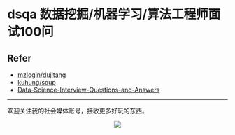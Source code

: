# dsqa 数据挖掘/机器学习/算法工程师面试100问

## Refer
* [mzlogin/dujitang][dujitang]
* [kuhung/soup][soup]
* [Data-Science-Interview-Questions-and-Answers][Data-Science-Interview-Questions-and-Answers]


---

欢迎关注我的社会媒体账号，接收更多好玩的东西。

<div align="center"><img src="https://kuhungio.me/images/post/social.jpg"/></div>

[dujitang]: https://github.com/mzlogin/dujitang
[soup]: https://github.com/kuhung/soup
[Data-Science-Interview-Questions-and-Answers]:https://github.com/zhiqiangzhongddu/Data-Science-Interview-Questions-and-Answers-General-
